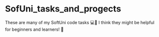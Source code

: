 # SofUni_tasks_and_progects
These are many of my SoftUni code tasks 💻📘   I think they might be helpful for beginners and learners! 🚀

